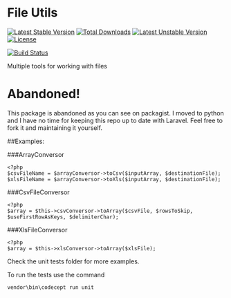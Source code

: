File Utils
=============
[![Latest Stable Version](https://poser.pugx.org/reynholm/file-utils/v/stable.svg)](https://packagist.org/packages/reynholm/file-utils) [![Total Downloads](https://poser.pugx.org/reynholm/file-utils/downloads.svg)](https://packagist.org/packages/reynholm/file-utils) [![Latest Unstable Version](https://poser.pugx.org/reynholm/file-utils/v/unstable.svg)](https://packagist.org/packages/reynholm/file-utils) [![License](https://poser.pugx.org/reynholm/file-utils/license.svg)](https://packagist.org/packages/reynholm/file-utils)

[![Build Status](https://travis-ci.org/reynholm-industries/FileUtils.svg?branch=master)](https://travis-ci.org/reynholm-industries/FileUtils)

Multiple tools for working with files

# Abandoned!
This package is abandoned as you can see on packagist. I moved to python and I have no time for keeping this repo up to date with Laravel. Feel free to fork it and maintaining it yourself.

##Examples:

###ArrayConversor
```php5
<?php
$csvFileName = $arrayConversor->toCsv($inputArray, $destinationFile);
$xlsFileName = $arrayConversor->toXls($inputArray, $destinationFile);
```

###CsvFileConversor
```php5
<?php
$array = $this->csvConversor->toArray($csvFile, $rowsToSkip, $useFirstRowAsKeys, $delimiterChar);
```


###XlsFileConversor
```php5
<?php
$array = $this->xlsConversor->toArray($xlsFile);
```

Check the unit tests folder for more examples.

To run the tests use the command
```shell
vendor\bin\codecept run unit
```
